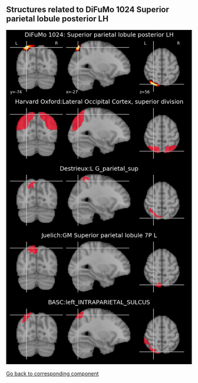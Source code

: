 


## Structures related to DiFuMo 1024 Superior parietal lobule posterior LH

![12](12.jpg "Structures related to DiFuMo 1024 Superior parietal lobule posterior LH")

[Go back to corresponding component](https://parietal-inria.github.io/DiFuMo/1024/html/12.html)